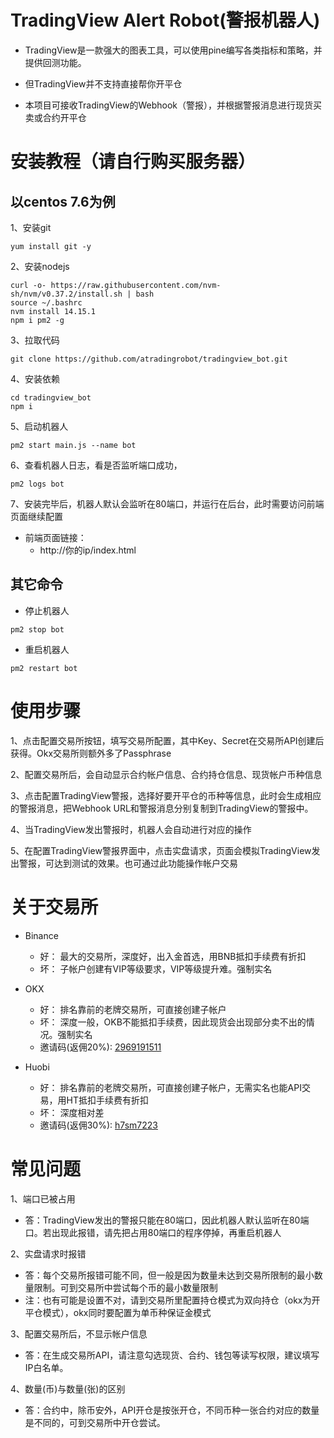 # TradingView Alert Robot(警报机器人)
- TradingView是一款强大的图表工具，可以使用pine编写各类指标和策略，并提供回测功能。

- 但TradingView并不支持直接帮你开平仓

- 本项目可接收TradingView的Webhook（警报），并根据警报消息进行现货买卖或合约开平仓

# 安装教程（请自行购买服务器）
## 以centos 7.6为例
1、安装git
```
yum install git -y
```

2、安装nodejs
```
curl -o- https://raw.githubusercontent.com/nvm-sh/nvm/v0.37.2/install.sh | bash
source ~/.bashrc
nvm install 14.15.1
npm i pm2 -g
```

3、拉取代码
```
git clone https://github.com/atradingrobot/tradingview_bot.git
```

4、安装依赖
```
cd tradingview_bot
npm i
```

5、启动机器人
```
pm2 start main.js --name bot
```

6、查看机器人日志，看是否监听端口成功，
```
pm2 logs bot
```

7、安装完毕后，机器人默认会监听在80端口，并运行在后台，此时需要访问前端页面继续配置
- 前端页面链接：
	* http://你的ip/index.html

## 其它命令
- 停止机器人
```
pm2 stop bot
```

- 重启机器人
```
pm2 restart bot
```

# 使用步骤

1、点击配置交易所按钮，填写交易所配置，其中Key、Secret在交易所API创建后获得。Okx交易所则额外多了Passphrase

2、配置交易所后，会自动显示合约帐户信息、合约持仓信息、现货帐户币种信息

3、点击配置TradingView警报，选择好要开平仓的币种等信息，此时会生成相应的警报消息，把Webhook URL和警报消息分别复制到TradingView的警报中。

4、当TradingView发出警报时，机器人会自动进行对应的操作

5、在配置TradingView警报界面中，点击实盘请求，页面会模拟TradingView发出警报，可达到测试的效果。也可通过此功能操作帐户交易

# 关于交易所

- Binance
	+ 好： 最大的交易所，深度好，出入金首选，用BNB抵扣手续费有折扣
	+ 坏： 子帐户创建有VIP等级要求，VIP等级提升难。强制实名

- OKX
	+ 好： 排名靠前的老牌交易所，可直接创建子帐户 
	+ 坏： 深度一般，OKB不能抵扣手续费，因此现货会出现部分卖不出的情况。强制实名
	+ 邀请码(返佣20%): [2969191511](https://okx.com/join/2969191511)

- Huobi
	+ 好： 排名靠前的老牌交易所，可直接创建子帐户，无需实名也能API交易，用HT抵扣手续费有折扣
	+ 坏： 深度相对差
	+ 邀请码(返佣30%): [h7sm7223](https://www.huobi.com/zh-cn/v/register/double-invite/?inviter_id=11345710&invite_code=h7sm7223)


# 常见问题
1、端口已被占用
- 答：TradingView发出的警报只能在80端口，因此机器人默认监听在80端口。若出现此报错，请先把占用80端口的程序停掉，再重启机器人

2、实盘请求时报错
- 答：每个交易所报错可能不同，但一般是因为数量未达到交易所限制的最小数量限制。可到交易所中尝试每个币的最小数量限制
- 注：也有可能是设置不对，请到交易所里配置持仓模式为双向持仓（okx为开平仓模式），okx同时要配置为单币种保证金模式

3、配置交易所后，不显示帐户信息
- 答：在生成交易所API，请注意勾选现货、合约、钱包等读写权限，建议填写IP白名单。

4、数量(币)与数量(张)的区别
- 答：合约中，除币安外，API开仓是按张开仓，不同币种一张合约对应的数量是不同的，可到交易所中开仓尝试。
